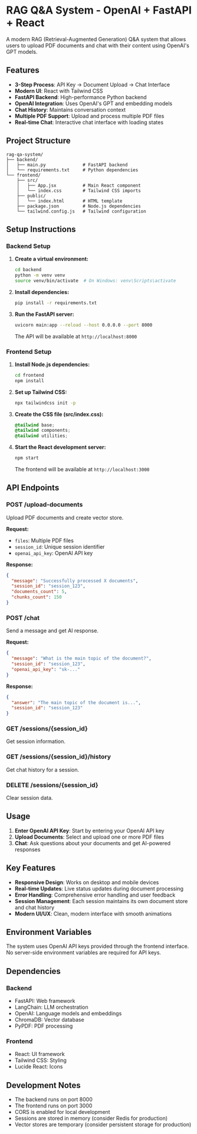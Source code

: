 # RAG Q&A System - OpenAI + FastAPI + React

A modern RAG (Retrieval-Augmented Generation) Q&A system that allows users to upload PDF documents and chat with their content using OpenAI's GPT models.

## Features

- **3-Step Process**: API Key → Document Upload → Chat Interface
- **Modern UI**: React with Tailwind CSS
- **FastAPI Backend**: High-performance Python backend
- **OpenAI Integration**: Uses OpenAI's GPT and embedding models
- **Chat History**: Maintains conversation context
- **Multiple PDF Support**: Upload and process multiple PDF files
- **Real-time Chat**: Interactive chat interface with loading states

## Project Structure

```
rag-qa-system/
├── backend/
│   ├── main.py              # FastAPI backend
│   └── requirements.txt     # Python dependencies
└── frontend/
    ├── src/
    │   ├── App.jsx          # Main React component
    │   └── index.css        # Tailwind CSS imports
    ├── public/
    │   └── index.html       # HTML template
    ├── package.json         # Node.js dependencies
    └── tailwind.config.js   # Tailwind configuration
```

## Setup Instructions

### Backend Setup

1. **Create a virtual environment:**
   ```bash
   cd backend
   python -m venv venv
   source venv/bin/activate  # On Windows: venv\Scripts\activate
   ```

2. **Install dependencies:**
   ```bash
   pip install -r requirements.txt
   ```

3. **Run the FastAPI server:**
   ```bash
   uvicorn main:app --reload --host 0.0.0.0 --port 8000
   ```

   The API will be available at `http://localhost:8000`

### Frontend Setup

1. **Install Node.js dependencies:**
   ```bash
   cd frontend
   npm install
   ```

2. **Set up Tailwind CSS:**
   ```bash
   npx tailwindcss init -p
   ```

3. **Create the CSS file (src/index.css):**
   ```css
   @tailwind base;
   @tailwind components;
   @tailwind utilities;
   ```


4. **Start the React development server:**
   ```bash
   npm start
   ```

   The frontend will be available at `http://localhost:3000`

## API Endpoints

### POST /upload-documents
Upload PDF documents and create vector store.

**Request:**
- `files`: Multiple PDF files
- `session_id`: Unique session identifier
- `openai_api_key`: OpenAI API key

**Response:**
```json
{
  "message": "Successfully processed X documents",
  "session_id": "session_123",
  "documents_count": 5,
  "chunks_count": 150
}
```

### POST /chat
Send a message and get AI response.

**Request:**
```json
{
  "message": "What is the main topic of the document?",
  "session_id": "session_123",
  "openai_api_key": "sk-..."
}
```

**Response:**
```json
{
  "answer": "The main topic of the document is...",
  "session_id": "session_123"
}
```

### GET /sessions/{session_id}
Get session information.

### GET /sessions/{session_id}/history
Get chat history for a session.

### DELETE /sessions/{session_id}
Clear session data.

## Usage

1. **Enter OpenAI API Key**: Start by entering your OpenAI API key
2. **Upload Documents**: Select and upload one or more PDF files
3. **Chat**: Ask questions about your documents and get AI-powered responses

## Key Features

- **Responsive Design**: Works on desktop and mobile devices
- **Real-time Updates**: Live status updates during document processing
- **Error Handling**: Comprehensive error handling and user feedback
- **Session Management**: Each session maintains its own document store and chat history
- **Modern UI/UX**: Clean, modern interface with smooth animations

## Environment Variables

The system uses OpenAI API keys provided through the frontend interface. No server-side environment variables are required for API keys.

## Dependencies

### Backend
- FastAPI: Web framework
- LangChain: LLM orchestration
- OpenAI: Language models and embeddings
- ChromaDB: Vector database
- PyPDF: PDF processing

### Frontend
- React: UI framework
- Tailwind CSS: Styling
- Lucide React: Icons

## Development Notes

- The backend runs on port 8000
- The frontend runs on port 3000
- CORS is enabled for local development
- Sessions are stored in memory (consider Redis for production)
- Vector stores are temporary (consider persistent storage for production)
